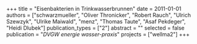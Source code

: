 +++
title = "Eisenbakterien in Trinkwasserbrunnen"
date = 2011-01-01
authors = ["schwarzmueller", "Oliver Thronicker", "Robert Rauch", "Ulrich Szewzyk", "Ulrike Maiwald", "menz", "Thomas Taute", "Asaf Pekdeger", "Heidi Dlubek"]
publication_types = ["2"]
abstract = ""
selected = false
publication = "*DVGW energie wasser-praxis*"
projects = ["wellma2"]
+++

